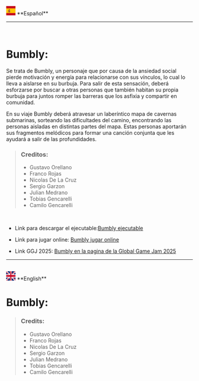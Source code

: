 <img src="/Assets/Resources/Images/Flags/Spain.png" width=25px height=25px />
**Español**

<hr />
<br />

# Bumbly:

Se trata de Bumbly, un personaje que por causa de la ansiedad social pierde motivación y energía para relacionarse con sus vínculos, lo cual lo lleva a aislarse en su burbuja. Para salir de esta sensación, deberá esforzarse por buscar a otras personas que también habitan su propia burbuja para juntos romper las barreras que los asfixia y compartir en comunidad.

En su viaje Bumbly deberá atravesar un laberíntico mapa de cavernas submarinas, sorteando las dificultades del camino, encontrando las personas aisladas en distintas partes del mapa. Estas personas aportarán sus fragmentos melódicos para formar una canción conjunta que les ayudará a salir de las profundidades.

> ### Creditos:
> 
> * Gustavo Orellano
> * Franco Rojas
> * Nicolas De La Cruz
> * Sergio Garzon
> * Julian Medrano
> * Tobias Gencarelli
> * Camilo Gencarelli

<br />

* Link para descargar el ejecutable:<a href="https://ggjv4.s3.us-west-1.amazonaws.com/files/games/2025/301415/exec/Bumbly.zip?VersionId=dHcuwZVNIgg3Mt4sR3kd0Hyzyy9HXw6y">Bumbly ejecutable</a> 

* Link para jugar online: <a href="https://play.unity.com/en/games/aaad4896-56a4-47d6-b483-0f99c8a2749d/bumbly">Bumbly jugar online</a> 


* Link GGJ 2025: <a href="https://globalgamejam.org/games/2025/bumbly-5">Bumbly en la pagina de la Global Game Jam 2025</a>

<hr />
<br />

<img src="/Assets/Resources/Images/Flags/UnitedKingdom.png"  width=25px height=25px />
**English**

<br />

# Bumbly:

> ### Credits:
> 
> * Gustavo Orellano
> * Franco Rojas
> * Nicolas De La Cruz
> * Sergio Garzon
> * Julian Medrano
> * Tobias Gencarelli
> * Camilo Gencarelli


